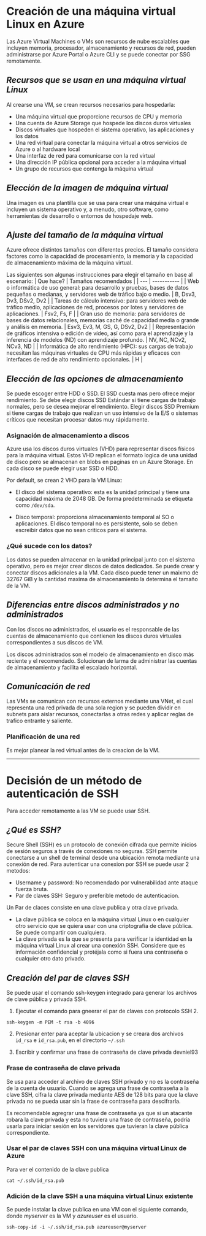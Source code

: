 # Creación de una máquina virtual Linux en Azure
Las Azure Virtual Machines o VMs son recursos de nube escalables que incluyen memoria, procesador, almacenamiento y recursos de red, pueden administrarse por Azure Portal o Azure CLI y se puede conectar por SSG remotamente.

## _Recursos que se usan en una máquina virtual Linux_
Al crearse una VM, se crean recursos necesarios para hospedarla:
- Una máquina virtual que proporcione recursos de CPU y memoria
- Una cuenta de Azure Storage que hospede los discos duros virtuales
- Discos virtuales que hospeden el sistema operativo, las aplicaciones y los datos
- Una red virtual para conectar la máquina virtual a otros servicios de Azure o al hardware local
- Una interfaz de red para comunicarse con la red virtual
- Una dirección IP pública opcional para acceder a la máquina virtual
- Un grupo de recursos que contenga la máquina virtual 

## _Elección de la imagen de máquina virtual_
Una imagen es una plantilla que se usa para crear una máquina virtual e incluyen un sistema operativo y, a menudo, otro software, como herramientas de desarrollo o entornos de hospedaje web.

## _Ajuste del tamaño de la máquina virtual_
Azure ofrece distintos tamaños con diferentes precios. El tamaño considera factores como la capacidad de procesamiento, la memoria y la capacidad de almacenamiento máxima de la máquina virtual.

Las siguientes son algunas instrucciones para elegir el tamaño en base al escenario:
| Que hace? | Tamaños recomendados |
| --- | ----------- |
| Web o informática de uso general: para desarrollo y pruebas, bases de datos pequeñas o medianas, y servidores web de tráfico bajo o medio. | B, Dsv3, Dv3, DSv2, Dv2 |
| Tareas de cálculo intensivo: para servidores web de tráfico medio, aplicaciones de red, procesos por lotes y servidores de aplicaciones.	 | Fsv2, Fs, F |
| Gran uso de memoria: para servidores de bases de datos relacionales, memorias caché de capacidad media o grande y análisis en memoria.	 | Esv3, Ev3, M, GS, G, DSv2, Dv2 |
| Representación de gráficos intensiva o edición de vídeo, así como para el aprendizaje y la inferencia de modelos (ND) con aprendizaje profundo. | NV, NC, NCv2, NCv3, ND |
| Informática de alto rendimiento (HPC): sus cargas de trabajo necesitan las máquinas virtuales de CPU más rápidas y eficaces con interfaces de red de alto rendimiento opcionales. | H |

## _Elección de las opciones de almacenamiento_
Se puede escoger entre HDD o SSD. El SSD cuesta mas pero ofrece mejor rendimiento. Se debe elegir discos SSD Estándar si tiene cargas de trabajo normales, pero se desea mejorar el rendimiento. Elegir discos SSD Premium si tiene cargas de trabajo que realizan un uso intensivo de la E/S o sistemas críticos que necesitan procesar datos muy rápidamente.

### Asignación de almacenamiento a discos
Azure usa los discos duros virtuales (VHD) para representar discos físicos para la máquina virtual. Estos VHD replican el formato logica de una unidad de disco pero se almacenan en blobs en paginas en un Azure Storage. En cada disco se puede elegir usar SSD o HDD. 

Por default, se crean 2 VHD para la VM Linux:
- El disco del sistema operativo: esta es la unidad principal y tiene una capacidad máxima de 2048 GB. De forma predeterminada se etiqueta como `/dev/sda`.

- Disco temporal: proporciona almacenamiento temporal al SO o aplicaciones. El disco temporal no es persistente, solo se deben escreibir datos que no sean criticos para el sistema.

### ¿Qué sucede con los datos?
Los datos se pueden almacenar en la unidad principal junto con el sistema operativo, pero es mejor crear discos de datos dedicados. Se puede crear y conectar discos adicionales a la VM. Cada disco puede tener un maixmo de 32767 GiB y la cantidad maxima de almacenamiento la determina el tamaño de la VM.

## _Diferencias entre discos administrados y no administrados_
Con los discos no administrados, el usuario es el responsable de las cuentas de almacenamiento que contienen los discos duros virtuales correspondientes a sus discos de VM.

Los discos administrados son el modelo de almacenamiento en disco más reciente y el recomendado. Solucionan de larma de administrar las cuentas de almacenamiento y facilita el escalado horizontal.

## _Comunicación de red_
Las VMs se comunican con recursos externos mediante una VNet, el cual representa una red privada de una sola region y se pueden dividir en subnets para aislar recursos, conectarlas a otras redes y aplicar reglas de trafico entrante y saliente.

### Planificación de una red
Es mejor planear la red virtual antes de la creacion de la VM. 

--- 

# Decisión de un método de autenticación de SSH
Para acceder remotamente a las VM se puede usar SSH.

## _¿Qué es SSH?_
Secure Shell (SSH) es un protocolo de conexión cifrada que permite inicios de sesión seguros a través de conexiones no seguras. SSH permite conectarse a un shell de terminal desde una ubicación remota mediante una conexión de red.
Para autenticar una conexion por SSH se puede usar 2 metodos:
- Username y password: No recomendado por vulnerabilidad ante ataque fuerza bruta.
- Par de claves SSH: Seguro y preferible metodo de autenticacion.

Un Par de claces consiste en una clave publica y otra clave privada.
- La clave pública se coloca en la máquina virtual Linux o en cualquier otro servicio que se quiera usar con una criptografía de clave pública. Se puede compartir con cualquiera.
- La clave privada es la que se presenta para verificar la identidad en la máquina virtual Linux al crear una conexión SSH. Considere que es información confidencial y protéjala como si fuera una contraseña o cualquier otro dato privado.

## _Creación del par de claves SSH_
Se puede usar el comando ssh-keygen integrado para generar los archivos de clave pública y privada SSH.

1. Ejecutar el comando para gneerar el par de claves con protocolo SSH 2.
```
ssh-keygen -m PEM -t rsa -b 4096
```

2. Presionar enter para aceptar la ubicacion y se creara dos archivos `id_rsa` e `id_rsa.pub`, en el directorio `~/.ssh`

3. Escribir y confirmar una frase de contraseña de clave privada
devniel93

### Frase de contraseña de clave privada
Se usa para acceder al archivo de claves SSH privado y no es la contraseña de la cuenta de usuario. Cuando se agrega una frase de contraseña a la clave SSH, cifra la clave privada mediante AES de 128 bits para que la clave privada no se pueda usar sin la frase de contraseña para descifrarla.

Es recomendable agregrar una frase de contraseña ya que si un atacante robara la clave privada y esta no tuviera una frase de contraseña, podría usarla para iniciar sesión en los servidores que tuvieran la clave pública correspondiente. 

### Usar el par de claves SSH con una máquina virtual Linux de Azure
Para ver el contenido de la clave publica
```
cat ~/.ssh/id_rsa.pub
```

### Adición de la clave SSH a una máquina virtual Linux existente
Se puede instalar la clave publica en una VM con el siguiente comando, donde _myserver_ es la VM y _azureuser_ es el usuario.
```
ssh-copy-id -i ~/.ssh/id_rsa.pub azureuser@myserver
```
